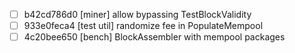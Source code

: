 - [ ] b42cd786d0 [miner] allow bypassing TestBlockValidity
- [ ] 933e0feca4 [test util] randomize fee in PopulateMempool
- [ ] 4c20bee650 [bench] BlockAssembler with mempool packages